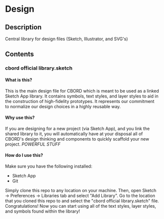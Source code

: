 # Design

## Description
Central library for design files (Sketch, Illustrator, and SVG's)

## Contents

### cbord official library.sketch

#### What is this?
This is the main design file for CBORD which is meant to be used as a linked Sketch App library. It contains symbols, text styles, and layer styles to aid in the construction of high-fidelity prototypes. It represents our commitment to normalize our design choices in a highly reusable way.  

#### Why use this?
If you are designing for a new project (via Sketch App), and you link the shared library to it, you will automatically have at your disposal all of CBORD's design thinking and components to quickly scaffold your new project. *POWERFUL STUFF*

#### How do I use this?
Make sure you have the following installed:
- Sketch App
- Git 

Simply clone this repo to any location on your machine. Then, open Sketch -> Preferences -> Libraries tab and select "Add Library". Go to the location that you cloned this repo to and select the "cbord official library.sketch" file. Congratulations! Now you can start using all of the text styles, layer styles, and symbols found within the library!